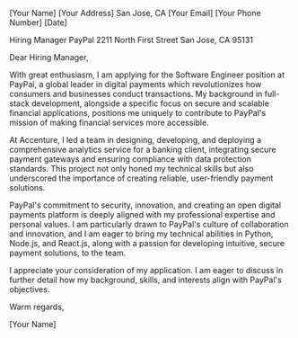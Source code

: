 [Your Name]
[Your Address]
San Jose, CA
[Your Email]
[Your Phone Number]
[Date]

Hiring Manager
PayPal
2211 North First Street
San Jose, CA 95131

Dear Hiring Manager,

With great enthusiasm, I am applying for the Software Engineer position at PayPal, a global leader in digital payments which revolutionizes how consumers and businesses conduct transactions. My background in full-stack development, alongside a specific focus on secure and scalable financial applications, positions me uniquely to contribute to PayPal's mission of making financial services more accessible.

At Accenture, I led a team in designing, developing, and deploying a comprehensive analytics service for a banking client, integrating secure payment gateways and ensuring compliance with data protection standards. This project not only honed my technical skills but also underscored the importance of creating reliable, user-friendly payment solutions.

PayPal's commitment to security, innovation, and creating an open digital payments platform is deeply aligned with my professional expertise and personal values. I am particularly drawn to PayPal's culture of collaboration and innovation, and I am eager to bring my technical abilities in Python, Node.js, and React.js, along with a passion for developing intuitive, secure payment solutions, to the team.

I appreciate your consideration of my application. I am eager to discuss in further detail how my background, skills, and interests align with PayPal's objectives. 

Warm regards,

[Your Name]
